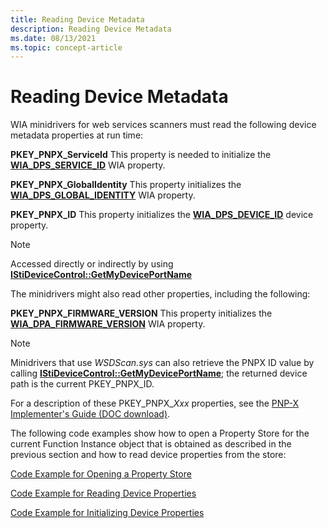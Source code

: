 ```yaml
---
title: Reading Device Metadata
description: Reading Device Metadata
ms.date: 08/13/2021
ms.topic: concept-article
---
```


# Reading Device Metadata

WIA minidrivers for web services scanners must read the following device metadata properties at run time:

**PKEY_PNPX_ServiceId**
This property is needed to initialize the [**WIA_DPS_SERVICE_ID**](./wia-dps-service-id.md) WIA property.

**PKEY_PNPX_GlobalIdentity**
This property initializes the [**WIA_DPS_GLOBAL_IDENTITY**](./wia-dps-global-identity.md) WIA property.

**PKEY_PNPX_ID**
This property initializes the [**WIA_DPS_DEVICE_ID**](./wia-dps-device-id.md) device property.

> [!NOTE]
> Accessed directly or indirectly by using [**IStiDeviceControl::GetMyDevicePortName**](/windows-hardware/drivers/ddi/stiusd/nf-stiusd-istidevicecontrol-getmydeviceportname)

The minidrivers might also read other properties, including the following:

**PKEY_PNPX_FIRMWARE_VERSION**
This property initializes the [**WIA_DPA_FIRMWARE_VERSION**](./wia-dpa-firmware-version.md) WIA property.

> [!NOTE]
> Minidrivers that use *WSDScan.sys* can also retrieve the PNPX ID value by calling [**IStiDeviceControl::GetMyDevicePortName**](/windows-hardware/drivers/ddi/stiusd/nf-stiusd-istidevicecontrol-getmydeviceportname); the returned device path is the current PKEY_PNPX_ID.

For a description of these PKEY_PNPX_*Xxx* properties, see the [PNP-X Implementer's Guide (DOC download)](https://download.microsoft.com/download/5/D/6/5D6EAF2B-7DDF-476B-93DC-7CF0072878E6/PnP-X_imp.doc).

The following code examples show how to open a Property Store for the current Function Instance object that is obtained as described in the previous section and how to read device properties from the store:

[Code Example for Opening a Property Store](code-example-for-opening-a-property-store.md)

[Code Example for Reading Device Properties](code-example-for-reading-device-properties.md)

[Code Example for Initializing Device Properties](code-example-for-initializing-device-properties.md)
